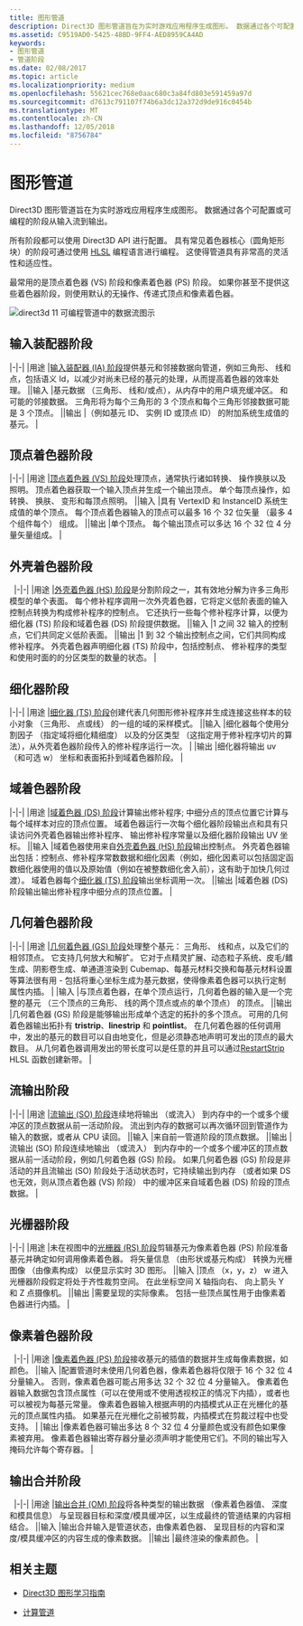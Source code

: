 ```yaml
---
title: 图形管道
description: Direct3D 图形管道旨在为实时游戏应用程序生成图形。 数据通过各个可配置或可编程的阶段从输入流到输出。
ms.assetid: C9519AD0-5425-48BD-9FF4-AED8959CA4AD
keywords:
- 图形管道
- 管道阶段
ms.date: 02/08/2017
ms.topic: article
ms.localizationpriority: medium
ms.openlocfilehash: 55621cec768e0aac680c3a84fd803e591459a97d
ms.sourcegitcommit: d7613c791107f74b6a3dc12a372d9de916c0454b
ms.translationtype: MT
ms.contentlocale: zh-CN
ms.lasthandoff: 12/05/2018
ms.locfileid: "8756784"
---
```

# <a name="graphics-pipeline"></a>图形管道


Direct3D 图形管道旨在为实时游戏应用程序生成图形。 数据通过各个可配置或可编程的阶段从输入流到输出。

所有阶段都可以使用 Direct3D API 进行配置。 具有常见着色器核心（圆角矩形块）的阶段可通过使用 [HLSL](https://msdn.microsoft.com/library/windows/desktop/bb509561) 编程语言进行编程。 这使得管道具有非常高的灵活性和适应性。

最常用的是顶点着色器 (VS) 阶段和像素着色器 (PS) 阶段。 如果你甚至不提供这些着色器阶段，则使用默认的无操作、传递式顶点和像素着色器。

![direct3d 11 可编程管道中的数据流图示](images/d3d11-pipeline-stages.jpg)

## <a name="input-assembler-stage"></a>输入装配器阶段

|-|-| |用途 |[输入装配器 (IA) 阶段](input-assembler-stage--ia-.md)提供基元和邻接数据向管道，例如三角形、 线和点，包括语义 Id，以减少对尚未已经的基元的处理，从而提高着色器的效率处理。 ||输入 |基元数据 （三角形、 线和/或点），从内存中的用户填充缓冲区。 和可能的邻接数据。 三角形将为每个三角形的 3 个顶点和每个三角形邻接数据可能是 3 个顶点。 ||输出 |（例如基元 ID、 实例 ID 或顶点 ID） 的附加系统生成值的基元。 |

## <a name="vertex-shader-stage"></a>顶点着色器阶段

|-|-| |用途 |[顶点着色器 (VS) 阶段](vertex-shader-stage--vs-.md)处理顶点，通常执行诸如转换、 操作换肤以及照明。 顶点着色器获取一个输入顶点并生成一个输出顶点。 单个每顶点操作，如转换、 换肤、 变形和每顶点照明。 ||输入 |具有 VertexID 和 InstanceID 系统生成值的单个顶点。 每个顶点着色器输入的顶点可以最多 16 个 32 位矢量 （最多 4 个组件每个） 组成。 ||输出 |单个顶点。 每个输出顶点可以多达 16 个 32 位 4 分量矢量组成。 |
 
## <a name="hull-shader-stage"></a>外壳着色器阶段
 
|-|-| |用途 |[外壳着色器 (HS) 阶段](hull-shader-stage--hs-.md)是分割阶段之一，其有效地分解为许多三角形模型的单个表面。 每个修补程序调用一次外壳着色器，它将定义低阶表面的输入控制点转换为构成修补程序的控制点。 它还执行一些每个修补程序计算，以便为细化器 (TS) 阶段和域着色器 (DS) 阶段提供数据。 ||输入 |1 之间 32 输入的控制点，它们共同定义低阶表面。 ||输出 |1 到 32 个输出控制点之间，它们共同构成修补程序。 外壳着色器声明细化器 (TS) 阶段中，包括控制点、 修补程序的类型和使用时面的的分区类型的数量的状态。 |

## <a name="tessellator-stage"></a>细化器阶段

|-|-| |用途 |[细化器 (TS) 阶段](tessellator-stage--ts-.md)创建代表几何图形修补程序并生成连接这些样本的较小对象 （三角形、 点或线） 的一组的域的采样模式。 ||输入 |细化器每个使用分割因子 （指定域将细化精细度） 以及的分区类型 （这指定用于修补程序切片的算法），从外壳着色器阶段传入的修补程序运行一次。 | |输出 |细化器将输出 uv （和可选 w） 坐标和表面拓扑到域着色器阶段。 |

## <a name="domain-shader-stage"></a>域着色器阶段

|-|-| |用途 |[域着色器 (DS) 阶段](domain-shader-stage--ds-.md)计算输出修补程序; 中细分点的顶点位置它计算与每个域样本对应的顶点位置。 域着色器运行一次每个细化器阶段输出点和具有只读访问外壳着色器输出修补程序、 输出修补程序常量以及细化器阶段输出 UV 坐标。 ||输入 |域着色器使用来自[外壳着色器 (HS) 阶段](hull-shader-stage--hs-.md)输出控制点。 外壳着色器输出包括：控制点、修补程序常数数据和细化因素（例如，细化因素可以包括固定函数细化器使用的值以及原始值（例如在被整数细化舍入前），这有助于加快几何过渡）。 域着色器每个[细化器 (TS) 阶段](tessellator-stage--ts-.md)输出坐标调用一次。 ||输出 |域着色器 (DS) 阶段输出输出修补程序中细分点的顶点位置。 |

## <a name="geometry-shader-stage"></a>几何着色器阶段

|-|-| |用途 |[几何着色器 (GS) 阶段](geometry-shader-stage--gs-.md)处理整个基元： 三角形、 线和点，以及它们的相邻顶点。 它支持几何放大和解扩。 它对于点精灵扩展、动态粒子系统、皮毛/鳍生成、阴影卷生成、单通道渲染到 Cubemap、每基元材料交换和每基元材料设置等算法很有用 - 包括将重心坐标生成为基元数据，使得像素着色器可以执行定制属性内插。 | |输入 |与顶点着色器，在单个顶点运行，几何着色器的输入是一个完整的基元 （三个顶点的三角形、 线的两个顶点或点的单个顶点） 的顶点。 ||输出 |几何着色器 (GS) 阶段是能够输出形成单个选定的拓扑的多个顶点。 可用的几何着色器输出拓扑有 <strong>tristrip</strong>、<strong>linestrip</strong> 和 <strong>pointlist</strong>。 在几何着色器的任何调用中，发出的基元的数目可以自由地变化，但是必须静态地声明可发出的顶点的最大数目。 从几何着色器调用发出的带长度可以是任意的并且可以通过[RestartStrip](https://msdn.microsoft.com/library/windows/desktop/bb509660) HLSL 函数创建新带。 |

## <a name="stream-output-stage"></a>流输出阶段

|-|-| |用途 |[流输出 (SO) 阶段](stream-output-stage--so-.md)连续地将输出 （或流入） 到内存中的一个或多个缓冲区的顶点数据从前一活动阶段。 流出到内存的数据可以再次循环回到管道作为输入的数据，或者从 CPU 读回。 ||输入 |来自前一管道阶段的顶点数据。 ||输出 |流输出 (SO) 阶段连续地输出 （或流入） 到内存中的一个或多个缓冲区的顶点数据从前一活动阶段，例如几何着色器 (GS) 阶段。 如果几何着色器 (GS) 阶段是非活动的并且流输出 (SO) 阶段处于活动状态时，它持续输出到内存 （或者如果 DS 也无效，则从顶点着色器 (VS) 阶段） 中的缓冲区来自域着色器 (DS) 阶段的顶点数据。 |

## <a name="rasterizer-stage"></a>光栅器阶段

|-|-| |用途 |未在视图中的[光栅器 (RS) 阶段](rasterizer-stage--rs-.md)剪辑基元为像素着色器 (PS) 阶段准备基元并确定如何调用像素着色器。 将矢量信息 （由形状或基元构成） 转换为光栅图像 （由像素构成） 以便显示实时 3D 图形。 ||输入 |顶点 （x，y，z） w 进入光栅器阶段假定将处于齐性裁剪空间。 在此坐标空间 X 轴指向右、 向上箭头 Y 和 Z 点摄像机。 ||输出 |需要呈现的实际像素。 包括一些顶点属性用于由像素着色器进行内插。 |

## <a name="pixel-shader-stage"></a>像素着色器阶段
 
|-|-| |用途 |[像素着色器 (PS) 阶段](pixel-shader-stage--ps-.md)接收基元的插值的数据并生成每像素数据，如颜色。 ||输入 |配置管道时未使用几何着色器，像素着色器将仅限于 16 个 32 位 4 分量输入。 否则，像素着色器可能占用多达 32 个 32 位 4 分量输入。 像素着色器输入数据包含顶点属性（可以在使用或不使用透视校正的情况下内插），或者也可以被视为每基元常量。 像素着色器输入根据声明的内插模式从正在光栅化的基元的顶点属性内插。 如果基元在光栅化之前被剪裁，内插模式在剪裁过程中也受支持。 | |输出 |像素着色器可输出多达 8 个 32 位 4 分量颜色或没有颜色如果像素被弃用。 像素着色器输出寄存器分量必须声明才能使用它们。不同的输出写入掩码允许每个寄存器。 |

## <a name="output-merger-stage"></a>输出合并阶段
 
|-|-| |用途 |[输出合并 (OM) 阶段](output-merger-stage--om-.md)将各种类型的输出数据 （像素着色器值、 深度和模具信息） 与呈现器目标和深度/模具缓冲区，以生成最终的管道结果的内容相结合。 ||输入 |输出合并输入是管道状态，由像素着色器、 呈现目标的内容和深度/模具缓冲区的内容生成的像素数据。 ||输出 |最终渲染的像素颜色。 |

## <a name="related-topics"></a>相关主题

- [Direct3D 图形学习指南](index.md)

- [计算管道](compute-pipeline.md)
